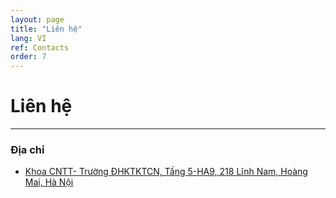 ```yaml
---
layout: page
title: "Liên hệ"
lang: VI
ref: Contacts
order: 7
---
```


# Liên hệ
---

### Địa chỉ 
* [Khoa CNTT- Trường ĐHKTKTCN, Tầng 5-HA9, 218 Lĩnh Nam, Hoàng Mai, Hà Nội](https://goo.gl/maps/)

